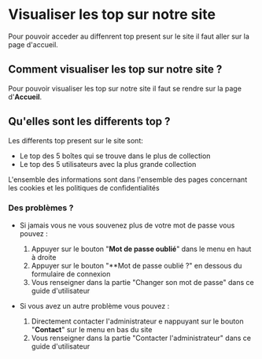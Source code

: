 # Visualiser les top sur notre site

Pour pouvoir acceder au diffenrent top present sur le site il faut aller sur la page d'accueil.

## Comment visualiser les top sur notre site ?

Pour pouvoir visualiser les top sur notre site il faut se rendre sur la page d'**Accueil**. 

## Qu'elles sont les differents top ?

Les differents top present sur le site sont:
- Le top des 5 boîtes qui se trouve dans le plus de collection
- Le top des 5 utilisateurs avec la plus grande collection

L'ensemble des informations sont dans l'ensemble des pages concernant les cookies et les politiques de confidentialités

### Des problèmes ?
- Si jamais vous ne vous souvenez plus de votre mot de passe vous pouvez : 
    1. Appuyer sur le bouton "**Mot de passe oublié**" dans le menu en haut à droite
    2. Appuyer sur le bouton "**Mot de passe oublié ?" en dessous du formulaire de connexion
    3. Vous renseigner dans la partie "Changer son mot de passe" dans ce guide d'utilisateur

- Si vous avez un autre problème vous pouvez : 
    1. Directement contacter l'administrateur e nappuyant sur le bouton "**Contact**" sur le menu en bas du site
    2. Vous renseigner dans la partie "Contacter l'administrateur" dans ce guide d'utilisateur
